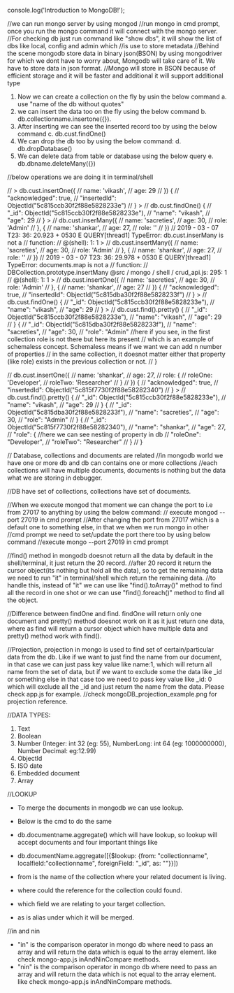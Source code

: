 console.log('Introduction to MongoDB!');


//we can run mongo server by using mongod
//run mongo in cmd prompt, once you run the mongo command it will connect with the mongo server.
//For checking db just run command like "show dbs", it will show the list of dbs like local, config and admin which
//is use to store metadata
//Behind the scene mongodb store data in binary json(BSON) by using mongodriver for which we dont have to worry about, Mongodb will take care of it. We have to store data in json format.
//Mongo will store in BSON because of efficient storage and it will be faster and additional it will support additional type
<!-- Important Info -->

1. Now we can create a collection on the fly by usin the below command
    a. use "name of the db without quotes"
2. we can insert the data too on the fly using the below command
    b. db.collectionname.insertone({}).
3. After inserting we can see the inserted record too by using the below command
    c. db.cust.findOne()
4. We can drop the db too by using the below command:
    d. db.dropDatabase()
5. We can delete data from table or database using the below query
    e. db.dbname.deleteMany({})




//below operations we are doing it in terminal/shell

// > db.cust.insertOne({
//         name: 'vikash',
//         age: 29
//     }) {
//         "acknowledged": true,
//         "insertedId": ObjectId("5c815ccb30f2f88e5828233e")
//     } >
//     db.cust.findOne() {
//         "_id": ObjectId("5c815ccb30f2f88e5828233e"),
//         "name": "vikash",
//         "age": 29
//     } >
//     db.cust.inserMany({
//         name: 'sacreties',
//         age: 30,
//         role: 'Admin'
//     }, {
//         name: 'shankar',
//         age: 27,
//         role: ''
//     })
// 2019 - 03 - 07 T23: 36: 20.923 + 0530 E QUERY[thread1] TypeError: db.cust.inserMany is not a
// function:
// @(shell): 1: 1 >
//     db.cust.insertMany({
//         name: 'sacreties',
//         age: 30,
//         role: 'Admin'
//     }, {
//         name: 'shankar',
//         age: 27,
//         role: ''
//     })
// 2019 - 03 - 07 T23: 36: 29.978 + 0530 E QUERY[thread1] TypeError: documents.map is not a
// function:
// DBCollection.prototype.insertMany @src / mongo / shell / crud_api.js: 295: 1
// @(shell): 1: 1 >
//     db.cust.insertOne({
//         name: 'sacreties',
//         age: 30,
//         role: 'Admin'
//     }, {
//         name: 'shankar',
//         age: 27
//     }) {
//         "acknowledged": true,
//         "insertedId": ObjectId("5c815dba30f2f88e5828233f")
//     } >
//     db.cust.findOne() {
//         "_id": ObjectId("5c815ccb30f2f88e5828233e"),
//         "name": "vikash",
//         "age": 29
//     } >
//     db.cust.find().pretty() {
//         "_id": ObjectId("5c815ccb30f2f88e5828233e"),
//         "name": "vikash",
//         "age": 29
//     } {
//         "_id": ObjectId("5c815dba30f2f88e5828233f"),
//         "name": "sacreties",
//         "age": 30,
//         "role": "Admin" //here if you see, in the first collection role is not there but here its present
//          which is an example of schemaless concept. Schemaless means if we want we can add n number of properties
//          in the same collection, it doesnot matter either that property (like role) exists in the previous collection or not.
//     }

//  db.cust.insertOne({
//          name: 'shankar',
//          age: 27,
//          role: {
//              roleOne: 'Developer',
//              roleTwo: 'Researcher'
//          }
//      }) {
//          "acknowledged": true,
//          "insertedId": ObjectId("5c815f7730f2f88e58282340")
//      } >
//      db.cust.find().pretty() {
//          "_id": ObjectId("5c815ccb30f2f88e5828233e"),
//          "name": "vikash",
//          "age": 29
//      } {
//          "_id": ObjectId("5c815dba30f2f88e5828233f"),
//          "name": "sacreties",
//          "age": 30,
//          "role": "Admin"
//      } {
//          "_id": ObjectId("5c815f7730f2f88e58282340"),
//          "name": "shankar",
//          "age": 27,
//          "role": {   //here we can see nesting of property in db
//              "roleOne": "Developer",
//              "roleTwo": "Researcher"
//          }
//      }



// Database, collections and documents are related
//in mongodb world we have one or more db and db can contains one or more collections
//each collections will have multiple documents, documents is nothing but the data what we are storing in debugger.

//DB have set of collections, collections have set of documents.

//When we execute mongod that moment we can change the port to i.e from 27017 to anything by using the below command:
// execute mongod --port 27019 in cmd prompt
//After changing the port from 27017 which is a default one to something else, in that we when we run mongo in other 
//cmd prompt we need to set/update the port there too by using below command
//execute mongo --port 27019 in cmd prompt

//find() method in mongodb doesnot return all the data by default in the shell/terminal, it just return the 20 record.
//after 20 record it return the cursor object(its nothing but hold all the data), so to get the remaining data we need to run "it" in terminal/shell which return the remaining data.
//to handle this, instead of "it" we can use like "find().toArray()" method to find all the record in one shot or we can use "find().foreach()" method to find all the object.

//Difference between findOne and find. findOne will return only one document and pretty() method doesnot work on it as it just return one data, where as find will return a cursor object which have multiple data and pretty() method work with find().

//Projection, projection in mongo is used to find set of certain/particular data from the db. Like if we want to just find the name from our document, in that case we can just pass key value like name:1, which will return all name from the set of data, but if we want to exclude some the data like _id or something else in that case too we need to pass key value like _id: 0 which will exclude all the _id and just return the name from the data. Please check app.js for example.
//check mongoDB_projection_example.png for projection reference. 

//DATA TYPES:

1. Text
2. Boolean
3. Number (Integer: int 32 (eg: 55),  NumberLong: int 64 (eg: 1000000000), Number Decimal: eg:12.99)
4. ObjectId
5. ISO date 
6. Embedded document
7. Array

//LOOKUP

* To merge the documents in mongodb we can use lookup.
* Below is the cmd to do the same
* db.documentname.aggregate() which will have lookup, so lookup will accept documents and four important things like
* db.documentName.aggregate([{$lookup: {from: "collectionname", localfield:"collectionname", foreignField: "_id", as: ""}}])

* from is the name of the collection where your related document is living.
* where could the reference for the collection could found.
* which field we are relating to your target collection. 
* as is alias under which it will be merged.


//in and nin

* "in" is the comparison operator in mongo db where need to pass an array and will return the data which is equal to the array element. like check mongo-app.js inAndNinCompare methods.
* "nin" is the comparison operator in mongo db where need to pass an array and will return the data which is not equal to the array element. like check mongo-app.js inAndNinCompare methods.